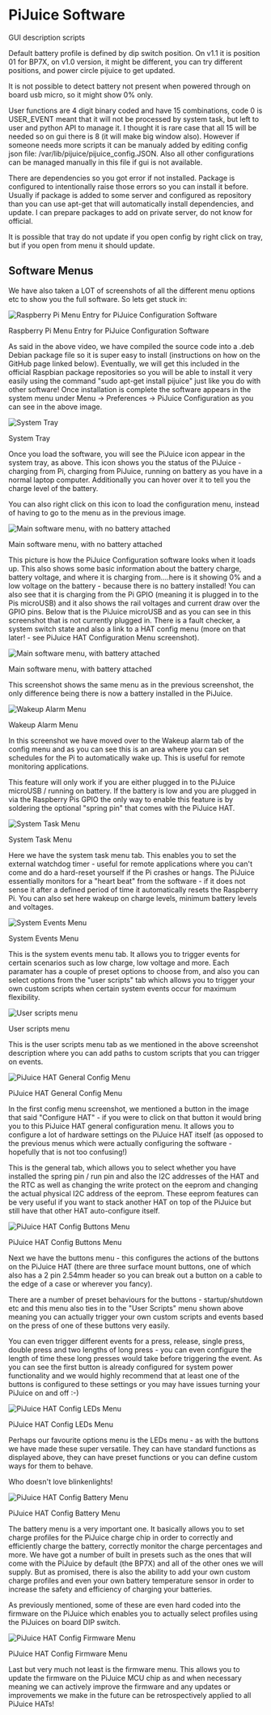 # PiJuice Software

GUI description
  scripts

Default battery profile is defined by dip switch position. On v1.1 it is position 01 for BP7X, on v1.0 version, it might be different, you can try different positions, and power circle pijuice to get updated.

It is not possible to detect battery not present when powered through on board usb micro, so it might show 0% only.

User functions are 4 digit binary coded and have 15 combinations, code 0 is USER_EVENT meant that it will not be processed by system task, but left to user and python API to manage it. I thought it is rare case that all 15 will be needed so on gui there is 8 (it will make big window also). However if someone needs more scripts it can be manualy added by editing config json file: /var/lib/pijuice/pijuice_config.JSON. Also all other configurations can be managed manually in this file if gui is not available. 

There are dependencies so you got error if not installed. Package is configured to intentionally  raise those errors so you can install it before. Usually if package is added to some server and configured as repository than you can use apt-get that will automatically install dependencies, and update. I can prepare packages to add on private server, do not know for official.

It is possible that tray do not update if you open config by right click on tray, but if you open from menu it should update.

## Software Menus

We have also taken a LOT of screenshots of all the different menu options etc to show you the full software. So lets get stuck in:

![Raspberry Pi Menu Entry for PiJuice Configuration Software](https://user-images.githubusercontent.com/3359418/31796664-8e246f4a-b522-11e7-951d-d9a0338c4733.PNG?raw=true "Raspberry Pi Menu Entry for PiJuice Configuration Software")

Raspberry Pi Menu Entry for PiJuice Configuration Software

As said in the above video, we have compiled the source code into a .deb Debian package file so it is super easy to install (instructions on how on the GitHub page linked below). Eventually, we will get this included in the official Raspbian package repositories so you will be able to install it very easily using the command "sudo apt-get install pijuice" just like you do with other software! Once installation is complete the software appears in the system menu under Menu -> Preferences -> PiJuice Configuration as you can see in the above image.

![System Tray](https://user-images.githubusercontent.com/3359418/31796661-8dbaebce-b522-11e7-80a9-6079670aaf01.PNG?raw=true "System Tray")

System Tray

Once you load the software, you will see the PiJuice icon appear in the system tray, as above. This icon shows you the status of the PiJuice - charging from Pi, charging from PiJuice, running on battery as you have in a normal laptop computer. Additionally you can hover over it to tell you the charge level of the battery.

You can also right click on this icon to load the configuration menu, instead of having to go to the menu as in the previous image.

![Main software menu, with no battery attached](https://user-images.githubusercontent.com/3359418/31796659-8d7a4b64-b522-11e7-975c-132ba909a333.PNG?raw=true "Main software menu, with no battery attached")

Main software menu, with no battery attached

This picture is how the PiJuice Configuration software looks when it loads up. This also shows some basic information about the battery charge, battery voltage, and where it is charging from....here is it showing 0% and a low voltage on the battery - because there is no battery installed! You can also see that it is charging from the Pi GPIO (meaning it is plugged in to the Pis microUSB) and it also shows the rail voltages and current draw over the GPIO pins. Below that is the PiJuice microUSB and as you can see in this screenshot that is not currently plugged in. There is a fault checker, a system switch state and also a link to a HAT config menu (more on that later! - see PiJuice HAT Configuration Menu screenshot).

![Main software menu, with battery attached](https://user-images.githubusercontent.com/3359418/31796657-8d5c902e-b522-11e7-862a-d54eba1eb82b.PNG?raw=true "Main software menu, with battery attached")

Main software menu, with battery attached

This screenshot shows the same menu as in the previous screenshot, the only difference being there is now a battery installed in the PiJuice.

![Wakeup Alarm Menu](https://user-images.githubusercontent.com/3359418/31796667-8e6dad0e-b522-11e7-841b-2c670e91560a.PNG?raw=true "Wakeup Alarm Menu")

Wakeup Alarm Menu

In this screenshot we have moved over to the Wakeup alarm tab of the config menu and as you can see this is an area where you can set schedules for the Pi to automatically wake up. This is useful for remote monitoring applications.

This feature will only work if you are either plugged in to the PiJuice microUSB / running on battery. If the battery is low and you are plugged in via the Raspberry Pis GPIO the only way to enable this feature is by soldering the optional "spring pin" that comes with the PiJuice HAT.

![System Task Menu](https://user-images.githubusercontent.com/3359418/31796660-8d99b4cc-b522-11e7-8b1c-ffe5082c4644.PNG?raw=true "System Task Menu")

System Task Menu

Here we have the system task menu tab. This enables you to set the external watchdog timer - useful for remote applications where you can't come and do a hard-reset yourself if the Pi crashes or hangs. The PiJuice essentially monitors for a "heart beat" from the software - if it does not sense it after a defined period of time it automatically resets the Raspberry Pi. You can also set here wakeup on charge levels, minimum battery levels and voltages.

![System Events Menu](https://user-images.githubusercontent.com/3359418/31796662-8df016fa-b522-11e7-9ec5-48c9e82a5625.PNG?raw=true "System Events Menu")

System Events Menu

This is the system events menu tab. It allows you to trigger events for certain scenarios such as low charge, low voltage and more. Each paramater has a couple of preset options to choose from, and also you can select options from the "user scripts" tab which allows you to trigger your own custom scripts when certain system events occur for maximum flexibility.

![User scripts menu](https://user-images.githubusercontent.com/3359418/31796666-8e469174-b522-11e7-8c83-46f4570f53c6.PNG?raw=true "User scripts menu")

User scripts menu

This is the user scripts menu tab as we mentioned in the above screenshot description where you can add paths to custom scripts that you can trigger on events.

![PiJuice HAT General Config Menu](https://user-images.githubusercontent.com/3359418/31796655-8d1d7eac-b522-11e7-9b6d-5053789aeb3e.PNG?raw=true "PiJuice HAT General Config Menu")

PiJuice HAT General Config Menu

In the first config menu screenshot, we mentioned a button in the image that said "Configure HAT" - if you were to click on that button it would bring you to this PiJuice HAT general configuration menu. It allows you to configure a lot of hardware settings on the PiJuice HAT itself (as opposed to the previous menus which were actually configuring the software - hopefully that is not too confusing!)

This is the general tab, which allows you to select whether you have installed the spring pin / run pin and also the I2C addresses of the HAT and the RTC as well as changing the write protect on the eeprom and changing the actual physical I2C address of the eeprom. These eeprom features can be very useful if you want to stack another HAT on top of the PiJuice but still have that other HAT auto-configure itself.

![PiJuice HAT Config Buttons Menu](https://user-images.githubusercontent.com/3359418/31796653-8cdbddbc-b522-11e7-9687-94c37e62a411.PNG?raw=true "PiJuice HAT Config Buttons Menu")

PiJuice HAT Config Buttons Menu

Next we have the buttons menu - this configures the actions of the buttons on the PiJuice HAT (there are three surface mount buttons, one of which also has a 2 pin 2.54mm header so you can break out a button on a cable to the edge of a case or wherever you fancy).

There are a number of preset behaviours for the buttons - startup/shutdown etc and this menu also ties in to the "User Scripts" menu shown above meaning you can actually trigger your own custom scripts and events based on the press of one of these buttons very easily.

You can even trigger different events for a press, release, single press, double press and two lengths of long press - you can even configure the length of time these long presses would take before triggering the event. As you can see the first button is already configured for system power functionality and we would highly recommend that at least one of the buttons is configured to these settings or you may have issues turning your PiJuice on and off :-)

![PiJuice HAT Config LEDs Menu](https://user-images.githubusercontent.com/3359418/31796656-8d3eed58-b522-11e7-8ae3-d3e41d70a398.PNG?raw=true "PiJuice HAT Config LEDs Menu")

PiJuice HAT Config LEDs Menu

Perhaps our favourite options menu is the LEDs menu - as with the buttons we have made these super versatile. They can have standard functions as displayed above, they can have preset functions or you can define custom ways for them to behave.

Who doesn't love blinkenlights!

![PiJuice HAT Config Battery Menu](https://user-images.githubusercontent.com/3359418/31796652-8cb55a7a-b522-11e7-8ba3-7fdfaf2faed1.PNG?raw=true "PiJuice HAT Config Battery Menu")

PiJuice HAT Config Battery Menu

The battery menu is a very important one. It basically allows you to set charge profiles for the PiJuice charge chip in order to correctly and efficiently charge the battery, correctly monitor the charge percentages and more. We have got a number of built in presets such as the ones that will come with the PiJuice by default (the BP7X) and all of the other ones we will supply. But as promised, there is also the ability to add your own custom charge profiles and even your own battery temperature sensor in order to increase the safety and efficiency of charging your batteries.

As previously mentioned, some of these are even hard coded into the firmware on the PiJuice which enables you to actually select profiles using the PiJuices on board DIP switch.

![PiJuice HAT Config Firmware Menu](https://user-images.githubusercontent.com/3359418/31796654-8d00882e-b522-11e7-8411-26955656b9bd.PNG?raw=true "PiJuice HAT Config Firmware Menu")

PiJuice HAT Config Firmware Menu

Last but very much not least is the firmware menu. This allows you to update the firmware on the PiJuice MCU chip as and when necessary meaning we can actively improve the firmware and any updates or improvements we make in the future can be retrospectively applied to all PiJuice HATs!
